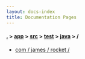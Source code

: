 ```yaml
---
layout: docs-index
title: Documentation Pages
---
```

#### [.](./../../../../index) > [app](./../../../index) > [src](./../../index) > [test](./../index) > [java](./index) > **/**

- [com / james / rocket / ](com/james/rocket/)
